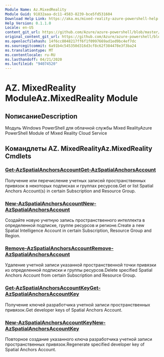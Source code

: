 ```yaml
---
Module Name: Az.MixedReality
Module Guid: 91832aaa-dc11-4583-8239-bce5fd531604
Download Help Link: https://aka.ms/mixed-reality-azure-powershell-help
Help Version: 0.1.1.0
Locale: en-US
content_git_url: https://github.com/Azure/azure-powershell/blob/master/src/MixedReality/MixedReality/help/Az.MixedReality.md
original_content_git_url: https://github.com/Azure/azure-powershell/blob/master/src/MixedReality/MixedReality/help/Az.MixedReality.md
ms.openlocfilehash: 14f6cc8048217ff6f1f0997669ad1ed9bc4ef7dc
ms.sourcegitcommit: 6a91b4c545350d316d3cf8c62f384478e3f3ba24
ms.translationtype: MT
ms.contentlocale: ru-RU
ms.lasthandoff: 04/21/2020
ms.locfileid: "94074520"
---
```

# <span data-ttu-id="846e6-101">AZ. MixedReality Module</span><span class="sxs-lookup"><span data-stu-id="846e6-101">Az.MixedReality Module</span></span>
## <span data-ttu-id="846e6-102">Nописание</span><span class="sxs-lookup"><span data-stu-id="846e6-102">Description</span></span>
<span data-ttu-id="846e6-103">Модуль Windows PowerShell для облачной службы Mixed Reality</span><span class="sxs-lookup"><span data-stu-id="846e6-103">Azure PowerShell Module of Mixed Reality Cloud Service</span></span>

## <span data-ttu-id="846e6-104">Командлеты AZ. MixedReality</span><span class="sxs-lookup"><span data-stu-id="846e6-104">Az.MixedReality Cmdlets</span></span>
### [<span data-ttu-id="846e6-105">Get-AzSpatialAnchorsAccount</span><span class="sxs-lookup"><span data-stu-id="846e6-105">Get-AzSpatialAnchorsAccount</span></span>](Get-AzSpatialAnchorsAccount.md)
<span data-ttu-id="846e6-106">Получение или перечисление учетных записей пространственных привязок в некоторых подписках и группах ресурсов.</span><span class="sxs-lookup"><span data-stu-id="846e6-106">Get or list Spatial Anchors Account(s) in certain Subscription and Resource Group.</span></span>

### [<span data-ttu-id="846e6-107">New-AzSpatialAnchorsAccount</span><span class="sxs-lookup"><span data-stu-id="846e6-107">New-AzSpatialAnchorsAccount</span></span>](New-AzSpatialAnchorsAccount.md)
<span data-ttu-id="846e6-108">Создайте новую учетную запись пространственного интеллекта в определенной подписке, группе ресурсов и регионе.</span><span class="sxs-lookup"><span data-stu-id="846e6-108">Create a new Spatial Intelligence Account in certain Subscription, Resource Group and Region.</span></span>

### [<span data-ttu-id="846e6-109">Remove-AzSpatialAnchorsAccount</span><span class="sxs-lookup"><span data-stu-id="846e6-109">Remove-AzSpatialAnchorsAccount</span></span>](Remove-AzSpatialAnchorsAccount.md)
<span data-ttu-id="846e6-110">Удаление учетной записи указанной пространственной точки привязки из определенной подписки и группы ресурсов.</span><span class="sxs-lookup"><span data-stu-id="846e6-110">Delete specified Spatial Anchors Account from certain Subscription and Resource Group.</span></span>

### [<span data-ttu-id="846e6-111">Get-AzSpatialAnchorsAccountKey</span><span class="sxs-lookup"><span data-stu-id="846e6-111">Get-AzSpatialAnchorsAccountKey</span></span>](Get-AzSpatialAnchorsAccountKey.md)
<span data-ttu-id="846e6-112">Получение ключей разработчика учетной записи пространственных привязок.</span><span class="sxs-lookup"><span data-stu-id="846e6-112">Get developer keys of Spatial Anchors Account.</span></span>

### [<span data-ttu-id="846e6-113">New-AzSpatialAnchorsAccountKey</span><span class="sxs-lookup"><span data-stu-id="846e6-113">New-AzSpatialAnchorsAccountKey</span></span>](New-AzSpatialAnchorsAccountKey.md)
<span data-ttu-id="846e6-114">Повторное создание указанного ключа разработчика учетной записи пространственных привязок.</span><span class="sxs-lookup"><span data-stu-id="846e6-114">Regenerate specified developer key of Spatial Anchors Account.</span></span>